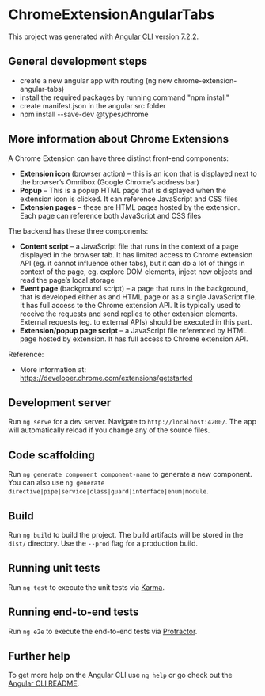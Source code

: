 # ChromeExtensionAngularTabs

This project was generated with [Angular CLI](https://github.com/angular/angular-cli) version 7.2.2.

## General development steps
* create a new angular app with routing (ng new chrome-extension-angular-tabs)
* install the required packages by running command "npm install"
* create manifest.json in the angular src folder
* npm install --save-dev @types/chrome

## More information about Chrome Extensions
A Chrome Extension can have three distinct front-end components:
* **Extension icon** (browser action) – this is an icon that is displayed next to the browser’s Omnibox (Google Chrome’s address bar)
* **Popup** – This is a popup HTML page that is displayed when the extension icon is clicked. It can reference JavaScript and CSS files
* **Extension pages** – these are HTML pages hosted by the extension. Each page can reference both JavaScript and CSS files

The backend has these three components:
* **Content script** – a JavaScript file that runs in the context of a page displayed in the browser tab. It has limited access to Chrome extension API (eg. it cannot influence other tabs), but it can do a lot of things in context of the page, eg. explore DOM elements, inject new objects and read the page’s local storage
* **Event page** (background script) – a page that runs in the background, that is developed either as and HTML page or as a single JavaScript file. It has full access to the Chrome extension API. It is typically used to receive the requests and send replies to other extension elements. External requests (eg. to external APIs) should be executed in this part.
* **Extension/popup page script** – a JavaScript file referenced by HTML page hosted by extension. It has full access to Chrome extension API.

Reference:
* More information at: https://developer.chrome.com/extensions/getstarted

## Development server

Run `ng serve` for a dev server. Navigate to `http://localhost:4200/`. The app will automatically reload if you change any of the source files.

## Code scaffolding

Run `ng generate component component-name` to generate a new component. You can also use `ng generate directive|pipe|service|class|guard|interface|enum|module`.

## Build

Run `ng build` to build the project. The build artifacts will be stored in the `dist/` directory. Use the `--prod` flag for a production build.

## Running unit tests

Run `ng test` to execute the unit tests via [Karma](https://karma-runner.github.io).

## Running end-to-end tests

Run `ng e2e` to execute the end-to-end tests via [Protractor](http://www.protractortest.org/).

## Further help

To get more help on the Angular CLI use `ng help` or go check out the [Angular CLI README](https://github.com/angular/angular-cli/blob/master/README.md).
